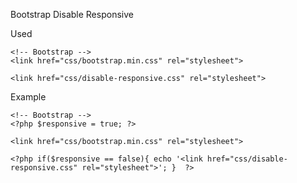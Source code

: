 Bootstrap Disable Responsive

Used

<html lang="en">
  <head>
    <meta charset="utf-8">
    <meta http-equiv="X-UA-Compatible" content="IE=edge">
    <meta name="viewport" content="width=device-width, initial-scale=1">
    <title>Bootstrap 101 Template</title>

    <!-- Bootstrap -->
    <link href="css/bootstrap.min.css" rel="stylesheet">
    
    <link href="css/disable-responsive.css" rel="stylesheet">
  </head>
  
  Example
  
  <html lang="en">
  <head>
    <meta charset="utf-8">
    <meta http-equiv="X-UA-Compatible" content="IE=edge">
    <meta name="viewport" content="width=device-width, initial-scale=1">
    <title>Bootstrap 101 Template</title>

    <!-- Bootstrap -->
    <?php $responsive = true; ?>
    
    <link href="css/bootstrap.min.css" rel="stylesheet">
    
    <?php if($responsive == false){ echo '<link href="css/disable-responsive.css" rel="stylesheet">'; }  ?>
